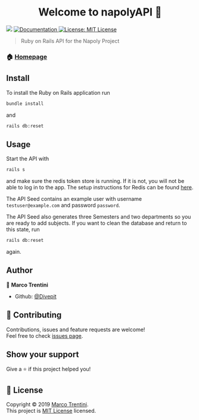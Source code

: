 <h1 align="center">Welcome to napolyAPI 👋</h1>
<p>
  <img src="https://img.shields.io/badge/version-1.0.0-blue.svg?cacheSeconds=2592000" />
  <a href="https://github.com/Divepit/napolyAPI/wiki">
    <img alt="Documentation" src="https://img.shields.io/badge/documentation-yes-brightgreen.svg" target="_blank" />
  </a>
  <a href="https://opensource.org/licenses/MIT">
    <img alt="License: MIT License" src="https://img.shields.io/badge/License-MIT License-yellow.svg" target="_blank" />
  </a>
</p>

> Ruby on Rails API for the Napoly Project

### 🏠 [Homepage](https://napoly.ch)

## Install
To install the Ruby on Rails application run

```sh
bundle install
```
and

```sh
rails db:reset
```

## Usage

Start the API with
```sh
rails s
```
and make sure the redis token store is running. If it is not, you will not be able to log in to the app. The setup instructions for Redis can be found [here](https://redis.io/topics/quickstart).

The API Seed contains an example user with username `testuser@example.com` and password `password`.

The API Seed also generates three Semesters and two departments so you are ready to add subjects.
If you want to clean the database and return to this state, run
```sh
rails db:reset
```
again.

## Author

👤 **Marco Trentini**

* Github: [@Divepit](https://github.com/Divepit)

## 🤝 Contributing

Contributions, issues and feature requests are welcome!<br />Feel free to check [issues page](https://github.com/Divepit/napolyAPI/issues).

## Show your support

Give a ⭐️ if this project helped you!

## 📝 License

Copyright © 2019 [Marco Trentini](https://github.com/Divepit).<br />
This project is [MIT License](https://opensource.org/licenses/MIT) licensed.
